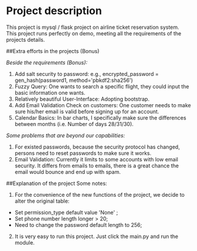 # Project description

This project is mysql / flask project on airline ticket reservation system.\
This project runs perfectly on demo, meeting all the requirements of the projects details.

##Extra efforts in the projects (Bonus)

*Beside the requirements (Bonus):*
1. Add salt security to password: e.g., encrypted_password = gen_hash(password1, method='pbkdf2:sha256')
2. Fuzzy Query: One wants to search a specific flight, they could input the basic information one wants.
3. Relatively beautiful User-Interface: Adopting bootstrap.
4. Add Email Validation Check on customers: One customer needs to make sure his/her email is valid before signing up for an account.
5. Calendar Basics: In bar charts, I specifically make sure the differences between months (i.e. Number of days 28/31/30).

*Some problems that are beyond our capabilities:*
1. For existed passwords, because the security protocol has changed, persons need to reset passwords to make sure it works.
2. Email Validation: Currently it limits to some accounts with low email security. It differs from emails to emails, there is a great chance the email would bounce and end up with spam.

##Explanation of the project
Some notes: 
1. For the convenience of the new functions of the project, we decide to alter the original table:
* Set permission_type default value 'None' ;
* Set phone number length longer > 20;
* Need to change the password default length to 256;
2. It is very easy to run this project. Just click the main.py and run the module.

